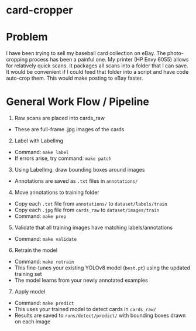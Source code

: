 # card-cropper
# Problem
I have been trying to sell my baseball card collection on eBay. The photo-cropping process has been a painful one.
My printer (HP Envy 6055) allows for relatively quick scans. It packages all scans into a folder that I can save.
It would be convenient if I could feed that folder into a script and have code auto-crop them. This would make posting to eBay faster.

# General Work Flow / Pipeline
1. Raw scans are placed into cards_raw
* These are full-frame .jpg images of the cards

2. Label with LabelImg
* Command: `make label`
* If errors arise, try command: `make patch`

3. Using LabelImg, draw bounding boxes around images 
* Annotations are saved as `.txt` files in `annotations/`

4. Move annotations to training folder
* Copy each `.txt` file from `annotations/` to `dataset/labels/train`
* Copy each `.jpg` file from `cards_raw` to `dataset/images/train`
* Command: `make prep`

5. Validate that all training images have matching labels/annotations
* Command: `make validate`

6. Retrain the model
* Command: `make retrain`
* This fine-tunes your existing YOLOv8 model (`best.pt`) using the updated training set
* The model learns from your newly annotated examples

7. Apply model
* Command: `make predict`
* This uses your trained model to detect cards in `cards_raw/`
* Results are saved to `runs/detect/predict/` with bounding boxes drawn on each image